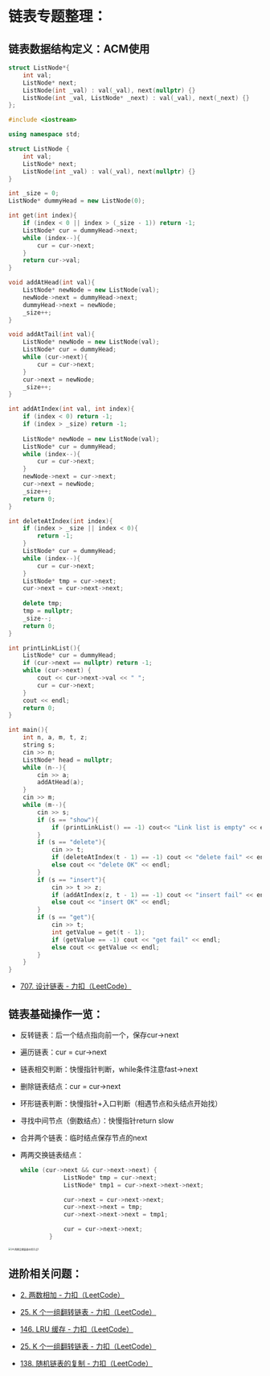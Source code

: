 # 链表专题整理：

## 链表数据结构定义：ACM使用

```C++
struct ListNode*{
    int val;
    ListNode* next;
    ListNode(int _val) : val(_val), next(nullptr) {}
    ListNode(int _val, ListNode* _next) : val(_val), next(_next) {}
};
```
```C++
#include <iostream>

using namespace std;

struct ListNode {
    int val;
    ListNode* next;
    ListNode(int _val) : val(_val), next(nullptr) {}
}

int _size = 0;
ListNode* dummyHead = new ListNode(0);

int get(int index){
    if (index < 0 || index > (_size - 1)) return -1;
    ListNode* cur = dummyHead->next;
    while (index--){
        cur = cur->next;
    }
    return cur->val;
}

void addAtHead(int val){
    ListNode* newNode = new ListNode(val);
    newNode->next = dummyHead->next;
    dummyHead->next = newNode;
    _size++;
}

void addAtTail(int val){
    ListNode* newNode = new ListNode(val);
    ListNode* cur = dummyHead;
    while (cur->next){
        cur = cur->next;
    }
    cur->next = newNode;
    _size++;
}

int addAtIndex(int val, int index){
    if (index < 0) return -1;
    if (index > _size) return -1;
    
    ListNode* newNode = new ListNode(val);
    ListNode* cur = dummyHead;
    while (index--){
        cur = cur->next;
    }
    newNode->next = cur->next;
    cur->next = newNode;
    _size++;
    return 0;
}

int deleteAtIndex(int index){
    if (index > _size || index < 0){
        return -1;
    }
    ListNode* cur = dummyHead;
    while (index--){
        cur = cur->next;
    }
    ListNode* tmp = cur->next;
    cur->next = cur->next->next;
    
    delete tmp;
    tmp = nullptr;
    _size--;
    return 0;
}

int printLinkList(){
    ListNode* cur = dummyHead;
    if (cur->next == nullptr) return -1;
    while (cur->next) {
        cout << cur->next->val << " ";
        cur = cur->next;
    }
    cout << endl;
    return 0;
}

int main(){
    int n, a, m, t, z;
    string s;
    cin >> n;
    ListNode* head = nullptr;
    while (n--){
        cin >> a;
        addAtHead(a);
    }
    cin >> m;
    while (m--){
        cin >> s;
        if (s == "show"){
            if (printLinkList() == -1) cout<< "Link list is empty" << endl;
        }
        if (s == "delete"){
            cin >> t;
            if (deleteAtIndex(t - 1) == -1) cout << "delete fail" << endl;
            else cout << "delete OK" << endl;
        }
        if (s == "insert"){
            cin >> t >> z;
            if (addAtIndex(z, t - 1) == -1) cout << "insert fail" << endl;
            else cout << "insert OK" << endl;
        }
        if (s == "get"){
            cin >> t;
            int getValue = get(t - 1);
            if (getValue == -1) cout << "get fail" << endl;
            else cout << getValue << endl;
        }
    }
}
```

- [707. 设计链表 - 力扣（LeetCode）](https://leetcode.cn/problems/design-linked-list/description/)

## 链表基础操作一览：

- 反转链表：后一个结点指向前一个，保存cur->next

- 遍历链表：cur = cur->next

- 链表相交判断：快慢指针判断，while条件注意fast->next

- 删除链表结点：cur = cur->next

- 环形链表判断：快慢指针+入口判断（相遇节点和头结点开始找）

- 寻找中间节点（倒数结点）：快慢指针return slow

- 合并两个链表：临时结点保存节点的next

- 两两交换链表结点：

  ```C++
  while (cur->next && cur->next->next) {
              ListNode* tmp = cur->next;
              ListNode* tmp1 = cur->next->next->next;
  
              cur->next = cur->next->next;
              cur->next->next = tmp;
              cur->next->next->next = tmp1;
  
              cur = cur->next->next;
          }
  ```

  

<img src="https://code-thinking.cdn.bcebos.com/pics/24.%E4%B8%A4%E4%B8%A4%E4%BA%A4%E6%8D%A2%E9%93%BE%E8%A1%A8%E4%B8%AD%E7%9A%84%E8%8A%82%E7%82%B91.png" alt="24.两两交换链表中的节点1" style="zoom:33%;" />

## 进阶相关问题：

- [2. 两数相加 - 力扣（LeetCode）](https://leetcode.cn/problems/add-two-numbers/description/?envType=study-plan-v2&envId=top-100-liked)
- [25. K 个一组翻转链表 - 力扣（LeetCode）](https://leetcode.cn/problems/reverse-nodes-in-k-group/description/?envType=study-plan-v2&envId=top-100-liked)
- [146. LRU 缓存 - 力扣（LeetCode）](https://leetcode.cn/problems/lru-cache/?envType=study-plan-v2&envId=top-100-liked)

- [25. K 个一组翻转链表 - 力扣（LeetCode）](https://leetcode.cn/problems/reverse-nodes-in-k-group/?envType=study-plan-v2&envId=top-100-liked)
- [138. 随机链表的复制 - 力扣（LeetCode）](https://leetcode.cn/problems/copy-list-with-random-pointer/description/?envType=study-plan-v2&envId=top-100-liked)
